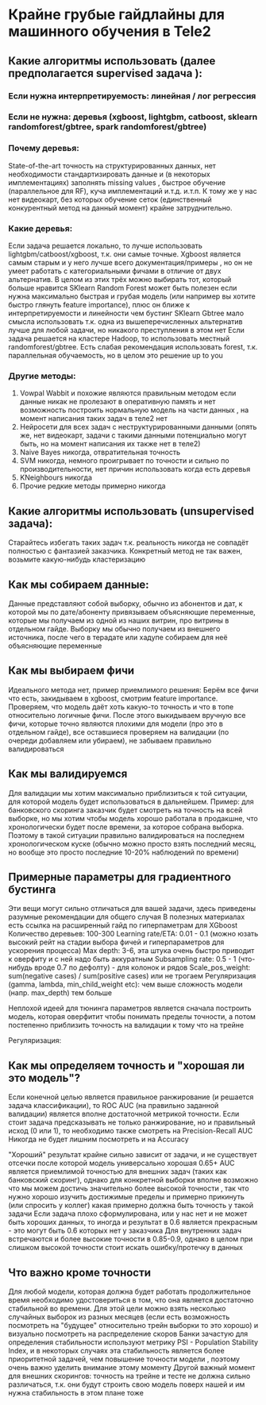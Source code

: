 # Крайне грубые гайдлайны для машинного обучения в Tele2

## Какие алгоритмы использовать (далее предполагается supervised задача ):

### Если нужна интерпретируемость: линейная / лог регрессия
### Если не нужна: деревья (xgboost, lightgbm, catboost, sklearn randomforest/gbtree, spark randomforest/gbtree)
### Почему деревья: 
State-of-the-art точность на структурированных данных, нет необходимости стандартизировать данные и (в некоторых имплементациях) заполнять missing values
, быстрое обучение (параллельное для RF), куча имплементаций и.т.д. и.т.п.
К тому же у нас нет видеокарт, без которых обучение сеток (единственный конкурентный метод на данный момент) крайне затруднительно.
### Какие деревья:
Если задача решается локально, то лучше использовать lightgbm/catboost/xgboost, т.к. они самые точные. Xgboost является самым старым и у него лучше всего документация/примеры
, но он не умеет работать с категориальными фичами в отличие от двух альтернатив. В целом из этих трёх можно выбирать тот, который больше нравится
SKlearn Random Forest может быть полезен если нужна максимально быстрая и грубая модель (или например вы хотите быстро глянуть feature importance), плюс он ближе к интерпретируемости и линейности чем бустинг
SKlearn Gbtree мало смысла использовать т.к. одна из вышеперечисленных альтернатив лучше для любой задачи, но никакого преступления в этом нет
Если задача решается на кластере Hadoop, то использовать местный randomforest/gbtree. Есть слабая рекомендация использовать forest, т.к. параллельная обучаемость, но в целом это решение up to you 

### Другие методы: 
1) Vowpal Wabbit и похожие являются правильным методом если данные никак не пролезают в оперативную память и нет возможность построить нормальную модель на части данных
, на момент написания таких задач в теле2 нет
2) Нейросети для всех задач с неструктурированными данными (опять же, нет видеокарт, задачи с такими данными потенциально могут быть, но на момент написания их также нет в теле2)
3) Naive Bayes никогда, отвратительная точность
4) SVM никогда, немного проигрывает по точности и сильно по производительности, нет причин использовать когда есть деревья
5) KNeighbours никогда
6) Прочие редкие методы примерно никогда
## Какие алгоритмы использовать (unsupervised задача):
Старайтесь избегать таких задач т.к. реальность никогда не совпадёт полностью с фантазией заказчика. Конкретный метод не так важен, возьмите какую-нибудь кластеризацию

## Как мы собираем данные:
Данные представляют собой выборку, обычно из абонентов и дат, к которой мы по дате/абоненту привязываем объясняющие переменные, которые мы получаем из одной из наших витрин, про витрины в отдельном гайде.
Выборку мы обычно получаем из внешнего источника, после чего в терадате или хадупе собираем для неё объясняющие переменные

## Как мы выбираем фичи
Идеального метода нет, пример приемлимого решения:
Берём все фичи что есть, закидываем в xgboost, смотрим feature importance. Проверяем, что модель даёт хоть какую-то точность и что в топе относительно логичные фичи.
После этого выкидываем вручную все фичи, которые точно являются плохими для модели (про это в отдельном гайде), все оставшиеся проверяем на валидации (по очереди добавляем или убираем), не забываем правильно валидироваться
## Как мы валидируемся
Для валидации мы хотим максимально приблизиться к той ситуации, для которой модель будет использоваться в дальнейшем.
Пример: для банковского скоринга заказчик будет смотреть на точность на всей выборке, но мы хотим чтобы модель хорошо работала в продакшне, что хронологически будет после времени, за которое собрана выборка.
Поэтому в такой ситуации правильно валидироваться на последнем хронологическом куске (обычно можно просто взять последний месяц, но вообще это просто последние 10-20% наблюдений по времени)

## Примерные параметры для градиентного бустинга
Эти вещи могут сильно отличаться для вашей задачи, здесь приведены разумные рекомендации для общего случая
В полезных материалах есть ссылка на расширенный гайд по гиперпаметрам для XGboost
Количество деревьев: 100-300
Learning rate/ETA: 0.01 - 0.1 (можно юзать высокий рейт на стадии выбора фичей и гиперпараметров для ускорения процесса)
Max depth: 3-6, эта штука очень быстро приводит к оверфиту и с ней надо быть аккуратным
Subsampling rate: 0.5 - 1 (что-нибудь вроде 0.7 по дефолту) - для колонок и рядов
Scale_pos_weight: sum(negative cases) / sum(positive cases) или не трогаем
Регуляризация (gamma, lambda, min_child_weight etc): чем выше сложность модели (напр. max_depth) тем больше

Неплохой идеей для тюнинга параметров является сначала построить модель, которая оверфитит чтобы понимать пределы точности, а потом постепенно приблизить точность на валидации к тому что на трейне


Регуляризация:
## Как мы определяем точность и "хорошая ли это модель"?
Если конечной целью является правильное ранжирование (и решается задача классификации), то ROC AUC (на правильно заданной валидации) является вполне достаточной метрикой точности.
Если стоит задача предсказывать не только ранжирование, но и правильный исход (0 или 1), то необходимо также смотреть на Precision-Recall AUC
Никогда не будет лишним посмотреть и на Accuracy

"Хороший" результат крайне сильно зависит от задачи, и не существует отсечки после которой модель универсально хорошая
0.65+ AUC является приемлимой точностью для внешних задач (таких как банковский скоринг), однако для конкретной выборки вполне возможно что мы можем достичь значительно более высокой точности
, так что нужно хорошо изучить достижимые пределы и примерно прикинуть (или спросить у коллег) какая примерно должна быть точность у такой задачи
Если задача плохо сформулирована, или у нас нет и не может быть хороших данных, то иногда и результат в 0.6 является прекрасным - это могут быть 0.6 которых нет у заказчика
Для внутренних задач встречаются и более высокие точности в 0.85-0.9, однако в целом при слишком высокой точности стоит искать ошибку/протечку в данных 

## Что важно кроме точности
Для любой модели, которая должна будет работать продолжительное время необходимо удостовериться в том, что она является достаточно стабильной во времени.
Для этой цели можно взять несколько случайных выборок из разных месяцев (если есть возможность посмотреть на "будущее" относительно трейн выборки то это хорошо) и визуально посмотреть на распределение скоров
Банки зачастую для определения стабильности используют метрику PSI - Population Stability Index, и в некоторых случаях эта стабильность является более приоритетной задачей, чем повышение точности модели
, поэтому очень важно уделить внимание этому моменту 
Другой важный момент для внешних скорингов: точность на трейне и тесте не должна сильно различаться, т.к. они будут строить свою модель поверх нашей и им нужна стабильность в этом плане тоже



